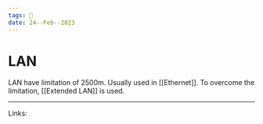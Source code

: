 ```yaml
---
tags: 🌱
date: 24--Feb--2023
---
```


# LAN

LAN have limitation of 2500m.
Usually used in [[Ethernet]]. To overcome the limitation, [[Extended LAN]] is used.

---
Links: 